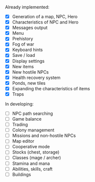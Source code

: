 Already implemented:
- [x] Generation of a map, NPC, Hero
- [x] Characteristics of NPC and Hero
- [x] Messages output
- [x] Menu
- [x] Prehistory
- [x] Fog of war
- [x] Keyboard hints
- [x] Save / load
- [x] Display settings
- [x] New items
- [x] New hostile NPCs
- [x] Health recovery system
- [x] Ponds, new tiles
- [x] Expanding the characteristics of items
- [x] Traps

In developing:
- [ ] NPC path searching
- [ ] Game balance
- [ ] Trading
- [ ] Colony management
- [ ] Missions and non-hostile NPCs
- [ ] Map editor
- [ ] Cooperative mode
- [ ] Stocks (chest, storage)
- [ ] Classes (mage / archer)
- [ ] Stamina and mana
- [ ] Abilities, skills, craft
- [ ] Buildings
